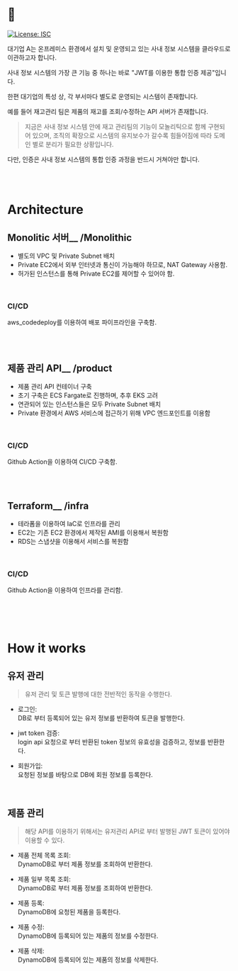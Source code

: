 #  👋
<p>
  <a href="#" target="_blank">
    <img alt="License: ISC" src="https://img.shields.io/badge/License-ISC-yellow.svg" />
  </a>
</p>

대기업 A는 온프레미스 환경에서 설치 및 운영되고 있는 사내 정보 시스템을 클라우드로 이관하고자 합니다. 

사내 정보 시스템의 가장 큰 기능 중 하나는 바로 "JWT를 이용한 통합 인증 제공"입니다.  

한편 대기업의 특성 상, 각 부서마다 별도로 운영되는 시스템이 존재합니다. 

예를 들어 재고관리 팀은 제품의 재고를 조회/수정하는 API 서버가 존재합니다. 

> 지금은 사내 정보 시스템 안에 재고 관리팀의 기능이 모놀리틱으로 함께 구현되어 있으며, 조직의 확장으로 시스템의 유지보수가 갈수록 힘들어짐에 따라 도메인 별로 분리가 필요한 상황입니다. 

다만, 인증은 사내 정보 시스템의 통합 인증 과정을 반드시 거쳐야만 합니다.


<br>
<br>

# Architecture





## Monolitic 서버__ /Monolithic

- 별도의 VPC 및 Private Subnet 배치
- Private EC2에서 외부 인터넷과 통신이 가능해야 하므로, NAT Gateway 사용함.
- 허가된 인스턴스를 통해 Private EC2를 제어할 수 있어야 함.

<br>

### CI/CD 
aws_codedeploy를 이용하여 배포 파이프라인을 구축함.

<br>
<br>

## 제품 관리 API__ /product

- 제품 관리 API 컨테이너 구축
- 초기 구축은 ECS Fargate로 진행하며, 추후 EKS 고려
- 연관되어 있는 인스턴스들은 모두 Private Subnet 배치
- Private 환경에서 AWS 서비스에 접근하기 위해 VPC 엔드포인트를 이용함

<br>

### CI/CD 
Github Action을 이용하여 CI/CD 구축함.


<br>
<br>

## Terraform__ /infra
- 테라폼을 이용하여 IaC로 인프라를 관리
- EC2는 기존 EC2 환경에서 제작된 AMI를 이용해서 복원함
- RDS는 스냅샷을 이용해서 서비스를 복원함


<br>

### CI/CD 
Github Action을 이용하여 인프라를 관리함.

<br>
<br>
<br>

# How it works 
## 유저 관리
> 유저 관리 및 토큰 발행에 대한 전반적인 동작을 수행한다.
- 로그인:   
DB로 부터 등록되어 있는 유저 정보를 반환하여 토큰을 발행한다.

- jwt token 검증:   
login api 요청으로 부터 반환된 token 정보의 유효성을 검증하고, 정보를 반환한다.

- 회원가입:   
요청된 정보를 바탕으로 DB에 회원 정보를 등록한다.

<br>

## 제품 관리 
> 해당 API를 이용하기 위해서는 유저관리 API로 부터 발행된 JWT 토큰이 있어야 이용할 수 있다.

- 제품 전체 목록 조회:   
DynamoDB로 부터 제품 정보를 조회하여 반환한다.

- 제품 일부 목록 조회:   
DynamoDB로 부터 제품 정보를 조회하여 반환한다.

- 제품 등록:   
DynamoDB에 요청된 제품을 등록한다.

- 제품 수정:   
DynamoDB에 등록되어 있는 제품의 정보를 수정한다.

- 제품 삭제:   
DynamoDB에 등록되어 있는 제품의 정보를 삭제한다.

